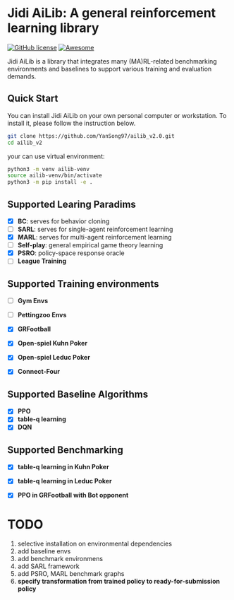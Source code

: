 # Jidi AiLib: A general reinforcement learning library
[![GitHub license](https://img.shields.io/badge/License-Apache%202.0-blue.svg)](https://github.com/KornbergFresnel/Expground/blob/master/LICENSE)
[![Awesome](https://awesome.re/badge.svg)](https://awesome.re)

Jidi AiLib is a library that integrates many (MA)RL-related benchmarking environments and baselines to support various training and evaluation demands. 

## Quick Start

You can install Jidi AiLib on your own personal computer or workstation. To install it, please follow the instruction below.

```bash
git clone https://github.com/YanSong97/ailib_v2.0.git
cd ailib_v2
```

your can use virtual environment:
```bash
python3 -m venv ailib-venv
source ailib-venv/bin/activate
python3 -m pip install -e .
```


## Supported Learing Paradims
- [x] **BC**: serves for behavior cloning
- [ ] **SARL**: serves for single-agent reinforcement learning
- [x] **MARL**: serves for multi-agent reinforcement learning
- [ ] **Self-play**: general empirical game theory learning
- [x] **PSRO**: policy-space response oracle
- [ ] **League Training**

## Supported Training environments
- [ ] **Gym Envs**
- [ ] **Pettingzoo Envs**
- [x] **GRFootball**
- [x] **Open-spiel Kuhn Poker**
- [x] **Open-spiel Leduc Poker**
- [x] **Connect-Four**


## Supported Baseline Algorithms
- [x] **PPO**
- [x] **table-q learning**
- [x] **DQN**

## Supported Benchmarking
- [x] **table-q learning in Kuhn Poker**
- [x] **table-q learning in Leduc Poker**
- [x] **PPO in GRFootball with Bot opponent**




# TODO
1. selective installation on environmental dependencies
2. add baseline envs
3. add benchmark environmens
4. add SARL framework
5. add PSRO, MARL benchmark graphs
6. **specify transformation from trained policy to ready-for-submission policy**
